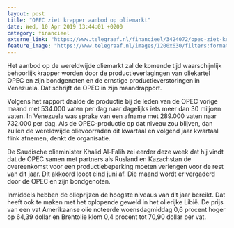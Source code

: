 ```yaml
---
layout: post
title: "OPEC ziet krapper aanbod op oliemarkt"
date: Wed, 10 Apr 2019 13:44:01 +0200
category: financieel
externe_link: "https://www.telegraaf.nl/financieel/3424072/opec-ziet-krapper-aanbod-op-oliemarkt"
feature_image: "https://www.telegraaf.nl/images/1200x630/filters:format(jpeg):quality(80)/cdn-kiosk-api.telegraaf.nl/19804414-5b86-11e9-9af6-0217670beecd.jpg"
---
```


<p class="intro">Het aanbod op de wereldwijde oliemarkt zal de komende tijd waarschijnlijk behoorlijk krapper worden door de productieverlagingen van oliekartel OPEC en zijn bondgenoten en de ernstige productieverstoringen in Venezuela. Dat schrijft de OPEC in zijn maandrapport.</p> <p>Volgens het rapport daalde de productie bij de leden van de OPEC vorige maand met 534.000 vaten per dag naar dagelijks iets meer dan 30 miljoen vaten. In Venezuela was sprake van een afname met 289.000 vaten naar 732.000 per dag. Als de OPEC-productie op dat niveau zou blijven, dan zullen de wereldwijde olievoorraden dit kwartaal en volgend jaar kwartaal flink afnemen, denkt de organisatie.</p><p>De Saudische olieminister Khalid Al-Falih zei eerder deze week dat hij vindt dat de OPEC samen met partners als Rusland en Kazachstan de overeenkomst voor een productiebeperking moeten verlengen voor de rest van dit jaar. Dit akkoord loopt eind juni af. Die maand wordt er vergaderd door de OPEC en zijn bondgenoten.</p><p>Inmiddels hebben de olieprijzen de hoogste niveaus van dit jaar bereikt. Dat heeft ook te maken met het oplopende geweld in het olierijke Libië. De prijs van een vat Amerikaanse olie noteerde woensdagmiddag 0,6 procent hoger op 64,39 dollar en Brentolie klom 0,4 procent tot 70,90 dollar per vat.</p>
